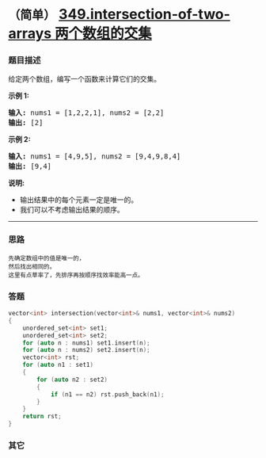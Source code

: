 # `（简单）`  [349.intersection-of-two-arrays 两个数组的交集](https://leetcode-cn.com/problems/intersection-of-two-arrays/)

### 题目描述
<p>给定两个数组，编写一个函数来计算它们的交集。</p>

<p><strong>示例 1:</strong></p>

<pre><strong>输入: </strong>nums1 = [1,2,2,1], nums2 = [2,2]
<strong>输出: </strong>[2]
</pre>

<p><strong>示例 2:</strong></p>

<pre><strong>输入: </strong>nums1 = [4,9,5], nums2 = [9,4,9,8,4]
<strong>输出: </strong>[9,4]</pre>

<p><strong>说明:</strong></p>

<ul>
	<li>输出结果中的每个元素一定是唯一的。</li>
	<li>我们可以不考虑输出结果的顺序。</li>
</ul>


---
### 思路
```
先确定数组中的值是唯一的，  
然后找出相同的。  
这里有点草率了，先排序再按顺序找效率能高一点。  
```

### 答题
``` C++
vector<int> intersection(vector<int>& nums1, vector<int>& nums2) 
{
	unordered_set<int> set1;
	unordered_set<int> set2;
	for (auto n : nums1) set1.insert(n);
	for (auto n : nums2) set2.insert(n);
	vector<int> rst;
	for (auto n1 : set1)
	{
		for (auto n2 : set2)
		{
			if (n1 == n2) rst.push_back(n1);
		}
	}
	return rst;
}
```

### 其它
``` C++
```


